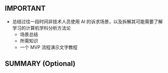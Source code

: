 ## IMPORTANT
- 总结过往一段时间非技术人员使用 AI 的诉求场景，以及拆解其可能需要了解学习的计算机学科分析方法论
  - 场景总结
  - 所需知识
  - 一个 MVP 流程演示文字教程

## SUMMARY (Optional)
